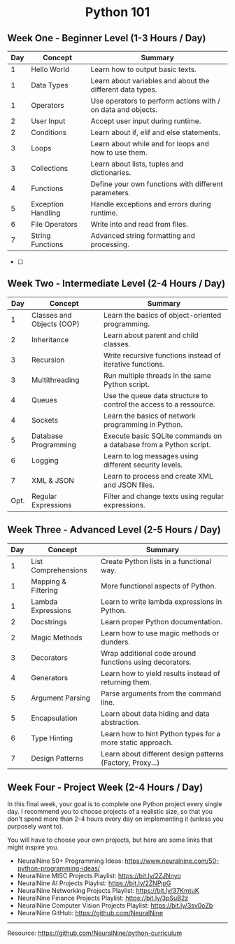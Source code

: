 <h1 align=center>Python 101</h1>

## Week One - Beginner Level (1-3 Hours / Day)  

| Day | Concept | Summary |
| ------ | ------ | ------ |
| 1 | Hello World | Learn how to output basic texts. |
| 1 | Data Types | Learn about variables and about the different data types. |
| 1 | Operators | Use operators to perform actions with / on data and objects. |
| 2 | User Input | Accept user input during runtime. |
| 2 | Conditions | Learn about if, elif and else statements. |
| 3 | Loops | Learn about while and for loops and how to use them. |
| 3 | Collections | Learn about lists, tuples and dictionaries. |
| 4 | Functions | Define your own functions with different parameters. |
| 5 | Exception Handling | Handle exceptions and errors during runtime. |
| 6 | File Operators | Write into and read from files. |
| 7 | String Functions | Advanced string formatting and processing. |

- [ ] 

## Week Two - Intermediate Level (2-4 Hours / Day)

| Day | Concept | Summary |
| ------ | ------ | ------ |
| 1 | Classes and Objects (OOP) | Learn the basics of object-oriented programming. |
| 2 | Inheritance | Learn about parent and child classes. |
| 3 | Recursion | Write recursive functions instead of iterative functions. |
| 3 | Multithreading | Run multiple threads in the same Python script. |
| 4 | Queues | Use the queue data structure to control the access to a ressource. |
| 4 | Sockets | Learn the basics of network programming in Python. |
| 5 | Database Programming | Execute basic SQLite commands on a database from a Python script. |
| 6 | Logging | Learn to log messages using different security levels. |
| 7 | XML & JSON | Learn to process and create XML and JSON files. |
| Opt. | Regular Expressions | Filter and change texts using regular expressions. |

## Week Three - Advanced Level (2-5 Hours / Day)

| Day | Concept | Summary |
| ------ | ------ | ------ |
| 1 | List Comprehensions | Create Python lists in a functional way. |
| 1 | Mapping & Filtering | More functional aspects of Python. |
| 1 | Lambda Expressions | Learn to write lambda expressions in Python. |
| 2 | Docstrings | Learn proper Python documentation. |
| 2 | Magic Methods | Learn how to use magic methods or dunders. |
| 3 | Decorators | Wrap additional code around functions using decorators. |
| 4 | Generators | Learn how to yield results instead of returning them. |
| 5 | Argument Parsing | Parse arguments from the command line. |
| 5 | Encapsulation | Learn about data hiding and data abstraction. |
| 6 | Type Hinting | Learn how to hint Python types for a more static approach. |
| 7 | Design Patterns | Learn about different design patterns (Factory, Proxy...) |

## Week Four - Project Week (2-4 Hours / Day)

In this final week, your goal is to complete one Python project every single day. I recommend you to choose projects of a realistic size, so that you don't spend more than 2-4 hours every day on implementing it (unless you purposely want to).

You will have to choose your own projects, but here are some links that might inspire you.

* NeuralNine 50+ Programming Ideas: https://www.neuralnine.com/50-python-programming-ideas/
* NeuralNine MISC Projects Playlist: https://bit.ly/2ZJNnyo
* NeuralNine AI Projects Playlist: https://bit.ly/2ZNPjpG
* NeuralNine Networking Projects Playlist: https://bit.ly/37KmtuK
* NeuralNine Finance Projects Playlist: https://bit.ly/3pSuB2z
* NeuralNine Computer Vision Projects Playlist: https://bit.ly/3sv0oZb
* NeuralNine GitHub: https://github.com/NeuralNine

---

Resource: https://github.com/NeuralNine/python-curriculum